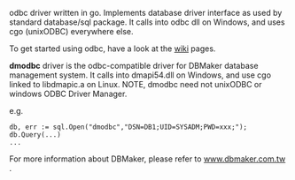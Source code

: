 odbc driver written in go. Implements database driver interface as used by standard database/sql package. It calls into odbc dll on Windows, and uses cgo (unixODBC) everywhere else.

To get started using odbc, have a look at the [wiki](../../wiki) pages.

**dmodbc** driver is the odbc-compatible driver for DBMaker database management system. It calls into dmapi54.dll on Windows, and use cgo linked to libdmapic.a on Linux. NOTE, dmodbc need not unixODBC or windows ODBC Driver Manager.

e.g.
```
db, err := sql.Open("dmodbc","DSN=DB1;UID=SYSADM;PWD=xxx;");
db.Query(...)
...
```

For more information about DBMaker, please refer to www.dbmaker.com.tw .
